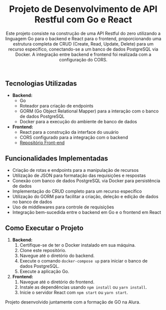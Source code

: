 <html lang="pt-BR">
<body>
    <header>
        <h1>Projeto de Desenvolvimento de API Restful com Go e React</h1>
        <p>Este projeto consiste na construção de uma API Restful do zero utilizando a linguagem Go para o backend e
            React para o frontend, proporcionando uma estrutura completa de CRUD (Create, Read, Update, Delete) para um
            recurso específico, conectando-se a um banco de dados PostgreSQL via Docker. A integração entre backend e
            frontend foi realizada com a configuração do CORS.</p>
    </header>

<main>
    <section>
        <h2>Tecnologias Utilizadas</h2>
        <ul>
            <li><strong>Backend:</strong>
                <ul>
                    <li>Go</li>
                    <li>Roteador para criação de endpoints</li>
                    <li>GORM (Go Object Relational Mapper) para a interação com o banco de dados PostgreSQL</li>
                    <li>Docker para a execução do ambiente de banco de dados</li>
                </ul>
            </li>
            <li><strong>Frontend:</strong>
                <ul>
                    <li>React para a construção da interface do usuário</li>
                    <li>CORS configurado para a integração com o backend</li>
                <li><a href="https://github.com/jonathantx/frontend-personalities" target="_BLANK">Repositório Front-end</a></li>
                </ul>
            </li>
        </ul>
    </section>
    <section>
        <h2>Funcionalidades Implementadas</h2>
        <ul>
            <li>Criação de rotas e endpoints para a manipulação de recursos</li>
            <li>Utilização de JSON para formatação das requisições e respostas</li>
            <li>Conexão com banco de dados PostgreSQL via Docker para persistência de dados</li>
            <li>Implementação do CRUD completo para um recurso específico</li>
            <li>Utilização do GORM para facilitar a criação, deleção e edição de dados no banco de dados</li>
            <li>Uso de middlewares para controle de requisições</li>
            <li>Integração bem-sucedida entre o backend em Go e o frontend em React</li>
        </ul>
    </section>
    <section>
        <h2>Como Executar o Projeto</h2>
        <ol>
            <li><strong>Backend:</strong>
                <ol>
                    <li>Certifique-se de ter o Docker instalado em sua máquina.</li>
                    <li>Clone este repositório.</li>
                    <li>Navegue até o diretório do backend.</li>
                    <li>Execute o comando <code>docker-compose up</code> para iniciar o banco de dados PostgreSQL.
                    </li>
                    <li>Execute a aplicação Go.</li>
                </ol>
            </li>
            <li><strong>Frontend:</strong>
                <ol>
                    <li>Navegue até o diretório do frontend.</li>
                    <li>Instale as dependências usando <code>npm install</code> ou <code>yarn install</code>.</li>
                    <li>Inicie o servidor React com <code>npm start</code> ou <code>yarn start</code>.</li>
                </ol>
            </li>
        </ol>
    </section>
    <section>
        <p>Projeto desenvolvido juntamente com a formação de GO na Alura.</p>
    </section>
    </main>
</body>
</html>
